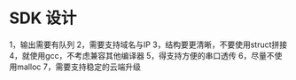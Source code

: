 # SDK 设计

1，输出需要有队列
2，需要支持域名与IP
3，结构要更清晰，不要使用struct拼接
4，就使用gcc，不考虑兼容其他编译器
5，得支持方便的串口透传
6，尽量不使用malloc
7，需要支持稳定的云端升级
